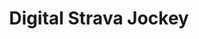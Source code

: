 ---
layout: post
title: Digital Strava Jockey
frontpage: false
thumb: /digital-strava-jockey/digital-strava-jockey.png
redirect_to: /digital-strava-jockey
overview: Want to run faster but can't? Fake it till you make it.
---